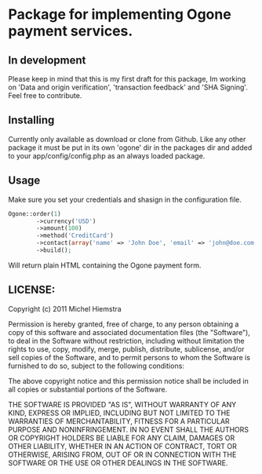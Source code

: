 # Package for implementing Ogone payment services.

## In development
Please keep in mind that this is my first draft for this package, Im working on 'Data and origin verification', 'transaction feedback' and 'SHA Signing'. Feel free to contribute.

## Installing

Currently only available as download or clone from Github. Like any other package it must be put in its own 'ogone' dir in the packages dir and added to your app/config/config.php as an always loaded package.

## Usage

Make sure you set your credentials and shasign in the configuration file.

```php
Ogone::order(1)
		->currency('USD')
		->amount(100)
		->method('CreditCard')
		->contact(array('name' => 'John Doe', 'email' => 'john@doe.com'))
		->build();
```

Will return plain HTML containing the Ogone payment form.


## LICENSE: 

Copyright (c) 2011 Michel Hiemstra

Permission is hereby granted, free of charge, to any person obtaining a copy of this software and associated documentation files (the "Software"), to deal in the Software without restriction, including without limitation the rights to use, copy, modify, merge, publish, distribute, sublicense, and/or sell copies of the Software, and to permit persons to whom the Software is furnished to do so, subject to the following conditions:

The above copyright notice and this permission notice shall be included in all copies or substantial portions of the Software.

THE SOFTWARE IS PROVIDED "AS IS", WITHOUT WARRANTY OF ANY KIND, EXPRESS OR IMPLIED, INCLUDING BUT NOT LIMITED TO THE WARRANTIES OF MERCHANTABILITY, FITNESS FOR A PARTICULAR PURPOSE AND NONINFRINGEMENT. IN NO EVENT SHALL THE AUTHORS OR COPYRIGHT HOLDERS BE LIABLE FOR ANY CLAIM, DAMAGES OR OTHER LIABILITY, WHETHER IN AN ACTION OF CONTRACT, TORT OR OTHERWISE, ARISING FROM, OUT OF OR IN CONNECTION WITH THE SOFTWARE OR THE USE OR OTHER DEALINGS IN THE SOFTWARE.